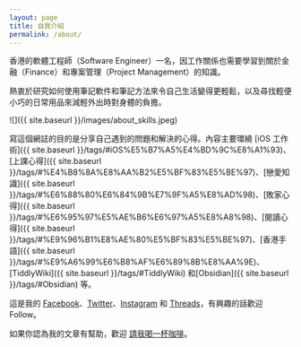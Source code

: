```yaml
---
layout: page
title: 自我介紹
permalink: /about/
---
```


香港的軟體工程師（Software Engineer）一名，因工作關係也需要學習到關於金融（Finance）和專案管理（Project Management）的知識。

熱衷於研究如何使用筆記軟件和筆記方法來令自己生活變得更輕鬆，以及尋找輕便小巧的日常用品來減輕外出時對身體的負擔。

![]({{ site.baseurl }}/images/about_skills.jpeg)

寫這個網誌的目的是分享自己遇到的問題和解決的心得。內容主要環繞 [iOS 工作術]({{ site.baseurl }}/tags/#iOS%E5%B7%A5%E4%BD%9C%E8%A1%93)、[上課心得]({{ site.baseurl }}/tags/#%E4%B8%8A%E8%AA%B2%E5%BF%83%E5%BE%97)、[戀愛知識]({{ site.baseurl }}/tags/#%E6%88%80%E6%84%9B%E7%9F%A5%E8%AD%98)、[敗家心得]({{ site.baseurl }}/tags/#%E6%95%97%E5%AE%B6%E6%97%A5%E8%A8%98)、[閱讀心得]({{ site.baseurl }}/tags/#%E9%96%B1%E8%AE%80%E5%BF%83%E5%BE%97)、[香港手語]({{ site.baseurl }}/tags/#%E9%A6%99%E6%B8%AF%E6%89%8B%E8%AA%9E)、[TiddlyWiki]({{ site.baseurl }}/tags/#TiddlyWiki) 和[Obsidian]({{ site.baseurl }}/tags/#Obsidian) 等。

這是我的 [Facebook](https://www.facebook.com/people/Roulesophy-點字記/100095396178228/?mibextid=LQQJ4d)、[Twitter](https://twitter.com/roulesophy)、[Instagram](https://www.instagram.com/roulesophy/) 和 [Threads](https://www.threads.net/@roulesophy)，有興趣的話歡迎 Follow。

如果你認為我的文章有幫助，歡迎 [請我喝一杯咖啡](https://www.buymeacoffee.com/roulesophy)。
